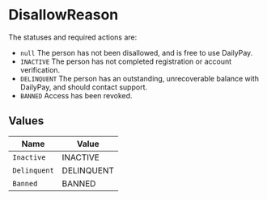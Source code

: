 # DisallowReason

The statuses and required actions are:
- `null` The person has not been disallowed, and is free to use DailyPay.
- `INACTIVE` The person has not completed registration or account verification.
- `DELINQUENT` The person has an outstanding, unrecoverable balance with DailyPay, and should contact support.
- `BANNED` Access has been revoked.



## Values

| Name         | Value        |
| ------------ | ------------ |
| `Inactive`   | INACTIVE     |
| `Delinquent` | DELINQUENT   |
| `Banned`     | BANNED       |